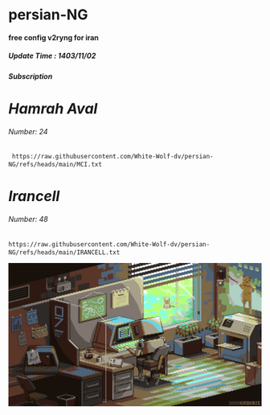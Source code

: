 # persian-NG

#### free config v2ryng for iran


<h5>Update Time : 1403/11/02</h5>

##### Subscription

  # *****Hamrah Aval*****

<h6>Number: 24 </h6>

     https://raw.githubusercontent.com/White-Wolf-dv/persian-NG/refs/heads/main/MCI.txt

# *****Irancell*****

<h6>Number: 48 </h6>

    https://raw.githubusercontent.com/White-Wolf-dv/persian-NG/refs/heads/main/IRANCELL.txt

<p align="center">
<img  src="https://github.com/White-Wolf-dv/White-Wolf-dv/blob/main/14.gif">
</p>

